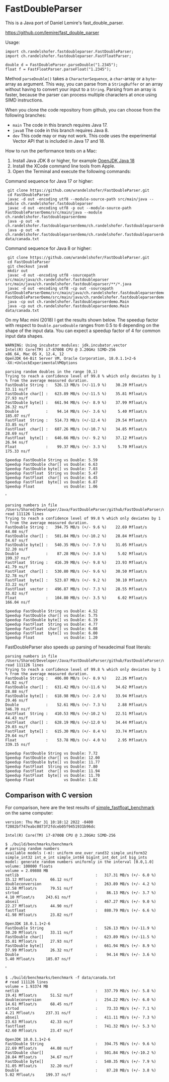 # FastDoubleParser

This is a Java port of Daniel Lemire's fast_double_parser.

https://github.com/lemire/fast_double_parser

Usage:

    import ch.randelshofer.fastdoubleparser.FastDoubleParser;
    import ch.randelshofer.fastdoubleparser.FastFloatParser;

    double d = FastDoubleParser.parseDouble("1.2345");
    float f = FastFloatParser.parseFloat("1.2345");

Method `parseDouble()` takes a `CharacterSequence`, a `char`-array or a `byte`-array as argument. This way, you can
parse from a `StringBuffer` or an array without having to convert your input to a `String`. Parsing from an array is
faster, because the parser can process multiple characters at once using SIMD instructions.

When you clone the code repository from github, you can choose from the following branches:

- `main` The code in this branch requires Java 17.
- `java8` The code in this branch requires Java 8.
- `dev` This code may or may not work. This code uses the experimental Vector API that is included in Java 17 and 18.

How to run the performance tests on a Mac:

1. Install Java JDK 8 or higher, for example [OpenJDK Java 18](https://jdk.java.net/18/)
2. Install the XCode command line tools from Apple.
3. Open the Terminal and execute the following commands:

Command sequence for Java 17 or higher:

     git clone https://github.com/wrandelshofer/FastDoubleParser.git
     cd FastDoubleParser 
     javac -d out -encoding utf8 --module-source-path src/main/java --module ch.randelshofer.fastdoubleparser    
     javac -d out -encoding utf8 -p out --module-source-path FastDoubleParserDemo/src/main/java --module ch.randelshofer.fastdoubleparserdemo
     java -p out -m ch.randelshofer.fastdoubleparserdemo/ch.randelshofer.fastdoubleparserdemo.Main  
     java -p out -m ch.randelshofer.fastdoubleparserdemo/ch.randelshofer.fastdoubleparserdemo.Main data/canada.txt   

Command sequence for Java 8 or higher:

     git clone https://github.com/wrandelshofer/FastDoubleParser.git
     cd FastDoubleParser 
     git checkout java8
     mkdir out
     javac -d out -encoding utf8 -sourcepath src/main/java/ch.randelshofer.fastdoubleparser src/main/java/ch.randelshofer.fastdoubleparser/**/*.java    
     javac -d out -encoding utf8 -cp out -sourcepath FastDoubleParserDemo/src/main/java/ch.randelshofer.fastdoubleparserdemo FastDoubleParserDemo/src/main/java/ch.randelshofer.fastdoubleparserdemo/**/*.java
     java -cp out ch.randelshofer.fastdoubleparserdemo.Main  
     java -cp out ch.randelshofer.fastdoubleparserdemo.Main data/canada.txt   

On my Mac mini (2018) I get the results shown below. The speedup factor with respect to `Double.parseDouble` ranges from
0.5 to 6 depending on the shape of the input data. You can expect a speedup factor of 4 for common input data shapes.

    WARNING: Using incubator modules: jdk.incubator.vector
    Intel(R) Core(TM) i7-8700B CPU @ 3.20GHz SIMD-256
    x86_64, Mac OS X, 12.4, 12
    OpenJDK 64-Bit Server VM, Oracle Corporation, 18.0.1.1+2-6
    -XX:+UnlockExperimentalVMOptions
    
    parsing random doubles in the range [0,1)
    Trying to reach a confidence level of 99.8 % which only deviates by 1 % from the average measured duration.
    FastDouble String :   526.13 MB/s (+/-11.9 %)    30.20 Mfloat/s    33.11 ns/f
    FastDouble char[] :   623.89 MB/s (+/-11.5 %)    35.81 Mfloat/s    27.93 ns/f
    FastDouble byte[] :   661.94 MB/s (+/- 8.9 %)    37.99 Mfloat/s    26.32 ns/f
    Double            :    94.14 MB/s (+/- 3.6 %)     5.40 Mfloat/s   185.07 ns/f
    FastFloat  String :   514.73 MB/s (+/-12.4 %)    29.54 Mfloat/s    33.85 ns/f
    FastFloat  char[] :   607.26 MB/s (+/-10.7 %)    34.85 Mfloat/s    28.69 ns/f
    FastFloat  byte[] :   646.66 MB/s (+/- 9.2 %)    37.12 Mfloat/s    26.94 ns/f
    Float             :    99.37 MB/s (+/- 3.3 %)     5.70 Mfloat/s   175.33 ns/f
    
    Speedup FastDouble String vs Double: 5.59
    Speedup FastDouble char[] vs Double: 6.63
    Speedup FastDouble byte[] vs Double: 7.03
    Speedup FastFloat  String vs Double: 5.47
    Speedup FastFloat  char[] vs Double: 6.45
    Speedup FastFloat  byte[] vs Double: 6.87
    Speedup Float             vs Double: 1.06

'

    parsing numbers in file /Users/Shared/Developer/Java/FastDoubleParser/github/FastDoubleParser/data/canada.txt
    read 111126 lines
    Trying to reach a confidence level of 99.8 % which only deviates by 1 % from the average measured duration.
    FastDouble String :   394.75 MB/s (+/- 9.6 %)    22.69 Mfloat/s      44.08 ns/f
    FastDouble char[] :   501.84 MB/s (+/-10.2 %)    28.84 Mfloat/s      34.67 ns/f
    FastDouble byte[] :   540.35 MB/s (+/- 7.9 %)    31.05 Mfloat/s      32.20 ns/f
    Double            :    87.28 MB/s (+/- 3.8 %)     5.02 Mfloat/s     199.37 ns/f
    FastFloat  String :   416.39 MB/s (+/- 9.8 %)    23.93 Mfloat/s      41.79 ns/f
    FastFloat  char[] :   530.80 MB/s (+/- 9.6 %)    30.50 Mfloat/s      32.78 ns/f
    FastFloat  byte[] :   523.87 MB/s (+/- 9.2 %)    30.10 Mfloat/s      33.22 ns/f
    FastFloat  vector :   496.87 MB/s (+/- 7.3 %)    28.55 Mfloat/s      35.02 ns/f
    Float             :   104.80 MB/s (+/- 3.5 %)     6.02 Mfloat/s     166.04 ns/f
    
    Speedup FastDouble String vs Double: 4.52
    Speedup FastDouble char[] vs Double: 5.75
    Speedup FastDouble byte[] vs Double: 6.19
    Speedup FastFloat  String vs Double: 4.77
    Speedup FastFloat  char[] vs Double: 6.08
    Speedup FastFloat  byte[] vs Double: 6.00
    Speedup Float             vs Double: 1.20

FastDoubleParser also speeds up parsing of hexadecimal float literals:

    parsing numbers in file /Users/Shared/Developer/Java/FastDoubleParser/github/FastDoubleParser/data/canada_hex.txt
    read 111126 lines
    Trying to reach a confidence level of 99.8 % which only deviates by 1 % from the average measured duration.
    FastDouble String :   406.00 MB/s (+/- 8.9 %)    22.26 Mfloat/s      44.92 ns/f
    FastDouble char[] :   631.42 MB/s (+/-11.6 %)    34.62 Mfloat/s      28.88 ns/f
    FastDouble byte[] :   618.98 MB/s (+/- 2.0 %)    33.94 Mfloat/s      29.46 ns/f
    Double            :    52.61 MB/s (+/- 7.3 %)     2.88 Mfloat/s     346.70 ns/f
    FastFloat  String :   410.53 MB/s (+/-10.2 %)    22.51 Mfloat/s      44.43 ns/f
    FastFloat  char[] :   628.19 MB/s (+/-12.0 %)    34.44 Mfloat/s      29.03 ns/f
    FastFloat  byte[] :   615.30 MB/s (+/- 8.4 %)    33.74 Mfloat/s      29.64 ns/f
    Float             :    53.78 MB/s (+/- 4.0 %)     2.95 Mfloat/s     339.15 ns/f
    
    Speedup FastDouble String vs Double: 7.72
    Speedup FastDouble char[] vs Double: 12.00
    Speedup FastDouble byte[] vs Double: 11.77
    Speedup FastFloat  String vs Double: 7.80
    Speedup FastFloat  char[] vs Double: 11.94
    Speedup FastFloat  byte[] vs Double: 11.70
    Speedup Float             vs Double: 1.02

## Comparison with C version

For comparison, here are the test results
of [simple_fastfloat_benchmark](https://github.com/lemire/simple_fastfloat_benchmark)  
on the same computer:

    version: Thu Mar 31 10:18:12 2022 -0400 f2082bf747eabc0873f2fdceb05f9451931b96dc

    Intel(R) Core(TM) i7-8700B CPU @ 3.20GHz SIMD-256

    $ ./build/benchmarks/benchmark
    # parsing random numbers
    available models (-m): uniform one_over_rand32 simple_uniform32 simple_int32 int_e_int simple_int64 bigint_int_dot_int big_ints 
    model: generate random numbers uniformly in the interval [0.0,1.0]
    volume: 100000 floats
    volume = 2.09808 MB 
    netlib                                  :   317.31 MB/s (+/- 6.0 %)    15.12 Mfloat/s      66.12 ns/f 
    doubleconversion                        :   263.89 MB/s (+/- 4.2 %)    12.58 Mfloat/s      79.51 ns/f 
    strtod                                  :    86.13 MB/s (+/- 3.7 %)     4.10 Mfloat/s     243.61 ns/f 
    abseil                                  :   467.27 MB/s (+/- 9.0 %)    22.27 Mfloat/s      44.90 ns/f 
    fastfloat                               :   880.79 MB/s (+/- 6.6 %)    41.98 Mfloat/s      23.82 ns/f 

    OpenJDK 18.0.1.1+2-6
    FastDouble String                       :   526.13 MB/s (+/-11.9 %)    30.20 Mfloat/s      33.11 ns/f
    FastDouble char[]                       :   623.89 MB/s (+/-11.5 %)    35.81 Mfloat/s      27.93 ns/f
    FastDouble byte[]                       :   661.94 MB/s (+/- 8.9 %)    37.99 Mfloat/s      26.32 ns/f
    Double                                  :    94.14 MB/s (+/- 3.6 %)     5.40 Mfloat/s     185.07 ns/f

'

    $ ./build/benchmarks/benchmark -f data/canada.txt
    # read 111126 lines 
    volume = 1.93374 MB 
    netlib                                  :   337.79 MB/s (+/- 5.8 %)    19.41 Mfloat/s      51.52 ns/f 
    doubleconversion                        :   254.22 MB/s (+/- 6.0 %)    14.61 Mfloat/s      68.45 ns/f 
    strtod                                  :    73.33 MB/s (+/- 7.1 %)     4.21 Mfloat/s     237.31 ns/f 
    abseil                                  :   411.11 MB/s (+/- 7.3 %)    23.63 Mfloat/s      42.33 ns/f 
    fastfloat                               :   741.32 MB/s (+/- 5.3 %)    42.60 Mfloat/s      23.47 ns/f 

    OpenJDK 18.0.1.1+2-6
    FastDouble String                       :   394.75 MB/s (+/- 9.6 %)    22.69 Mfloat/s      44.08 ns/f
    FastDouble char[]                       :   501.84 MB/s (+/-10.2 %)    28.84 Mfloat/s      34.67 ns/f
    FastDouble byte[]                       :   540.35 MB/s (+/- 7.9 %)    31.05 Mfloat/s      32.20 ns/f
    Double                                  :    87.28 MB/s (+/- 3.8 %)     5.02 Mfloat/s     199.37 ns/f
